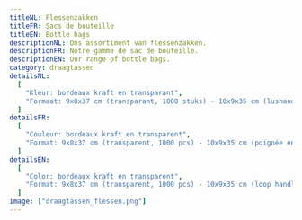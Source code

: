 ```yaml
---
titleNL: Flessenzakken
titleFR: Sacs de bouteille
titleEN: Bottle bags
descriptionNL: Ons assortiment van flessenzakken.
descriptionFR: Notre gamme de sac de bouteille.
descriptionEN: Our range of bottle bags.
category: draagtassen
detailsNL:
  [
    "Kleur: bordeaux kraft en transparant",
    "Formaat: 9x8x37 cm (transparant, 1000 stuks) - 10x9x35 cm (lushandvat, 25 stuks) - 10x8x41 cm (blokbodem kraft, 250 stuks)",
  ]
detailsFR:
  [
    "Couleur: bordeaux kraft en transparent",
    "Format: 9x8x37 cm (transparent, 1000 pcs) - 10x9x35 cm (poignée en boucle, 25 pcs) - 10x8x41 cm (sac kraft fond bloc, 250 pcs)",
  ]
detailsEN:
  [
    "Color: bordeaux kraft en transparent",
    "Format: 9x8x37 cm (transparent, 1000 pcs) - 10x9x35 cm (loop handle, 25 pcs) - 10x8x41 cm (block bottom kraft, 250 pcs)",
  ]
image: ["draagtassen_flessen.png"]
---
```

